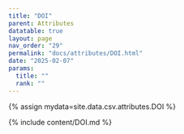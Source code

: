 ```yaml
---
title: "DOI"
parent: Attributes
datatable: true
layout: page
nav_order: "29"
permalink: "docs/attributes/DOI.html"
date: "2025-02-07"
params:
  title: ""
  rank: ""
---
```

{% assign mydata=site.data.csv.attributes.DOI %} 

{% include content/DOI.md %}
